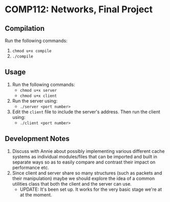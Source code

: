 # COMP112: Networks, Final Project

## Compilation
Run the following commands:
1. `chmod u+x compile`
2. `./compile`

## Usage
1. Run the following commands:
    * `chmod u+x server`
    * `chmod u+x client`
2. Run the server using:
    * `./server <port number>`
3. Edit the `client` file to include the server's address. Then run the client using:
    * `./client <port number>`

## Development Notes

1. Discuss with Annie about possibly implementing various different cache systems as individual modules/files that can be imported and built in separate ways so as to easily compare and contrast their impact on performance etc.
2. Since client and server share so many structures (such as packets and their manipulation) maybe we should explore the idea of a common utilities class that both the client and the server can use.
    * UPDATE: It's been set up. It works for the very basic stage we're at at the moment.